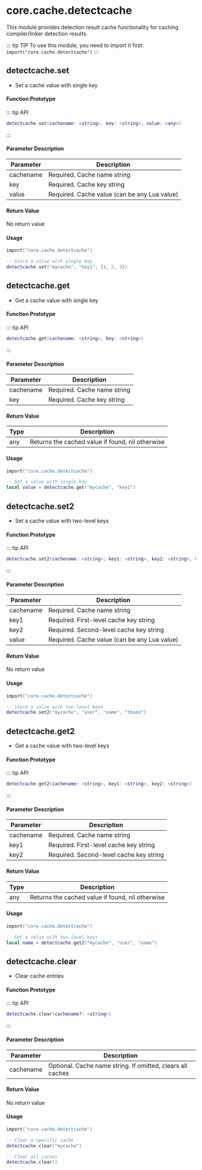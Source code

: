 # core.cache.detectcache

This module provides detection result cache functionality for caching compiler/linker detection results.

::: tip TIP
To use this module, you need to import it first: `import("core.cache.detectcache")`
:::

## detectcache.set

- Set a cache value with single key

#### Function Prototype

::: tip API
```lua
detectcache.set(cachename: <string>, key: <string>, value: <any>)
```
:::

#### Parameter Description

| Parameter | Description |
|-----------|-------------|
| cachename | Required. Cache name string |
| key | Required. Cache key string |
| value | Required. Cache value (can be any Lua value) |

#### Return Value

No return value

#### Usage

```lua
import("core.cache.detectcache")

-- Store a value with single key
detectcache.set("mycache", "key1", {1, 2, 3})
```

## detectcache.get

- Get a cache value with single key

#### Function Prototype

::: tip API
```lua
detectcache.get(cachename: <string>, key: <string>)
```
:::

#### Parameter Description

| Parameter | Description |
|-----------|-------------|
| cachename | Required. Cache name string |
| key | Required. Cache key string |

#### Return Value

| Type | Description |
|------|-------------|
| any | Returns the cached value if found, nil otherwise |

#### Usage

```lua
import("core.cache.detectcache")

-- Get a value with single key
local value = detectcache.get("mycache", "key1")
```

## detectcache.set2

- Set a cache value with two-level keys

#### Function Prototype

::: tip API
```lua
detectcache.set2(cachename: <string>, key1: <string>, key2: <string>, value: <any>)
```
:::

#### Parameter Description

| Parameter | Description |
|-----------|-------------|
| cachename | Required. Cache name string |
| key1 | Required. First-level cache key string |
| key2 | Required. Second-level cache key string |
| value | Required. Cache value (can be any Lua value) |

#### Return Value

No return value

#### Usage

```lua
import("core.cache.detectcache")

-- Store a value with two-level keys
detectcache.set2("mycache", "user", "name", "tboox")
```

## detectcache.get2

- Get a cache value with two-level keys

#### Function Prototype

::: tip API
```lua
detectcache.get2(cachename: <string>, key1: <string>, key2: <string>)
```
:::

#### Parameter Description

| Parameter | Description |
|-----------|-------------|
| cachename | Required. Cache name string |
| key1 | Required. First-level cache key string |
| key2 | Required. Second-level cache key string |

#### Return Value

| Type | Description |
|------|-------------|
| any | Returns the cached value if found, nil otherwise |

#### Usage

```lua
import("core.cache.detectcache")

-- Get a value with two-level keys
local name = detectcache.get2("mycache", "user", "name")
```

## detectcache.clear

- Clear cache entries

#### Function Prototype

::: tip API
```lua
detectcache.clear(cachename?: <string>)
```
:::

#### Parameter Description

| Parameter | Description |
|-----------|-------------|
| cachename | Optional. Cache name string. If omitted, clears all caches |

#### Return Value

No return value

#### Usage

```lua
import("core.cache.detectcache")

-- Clear a specific cache
detectcache.clear("mycache")

-- Clear all caches
detectcache.clear()
```
